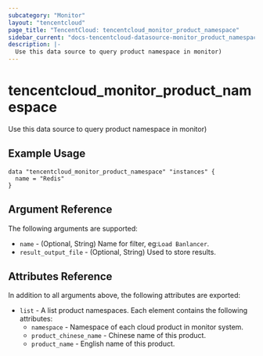 ```yaml
---
subcategory: "Monitor"
layout: "tencentcloud"
page_title: "TencentCloud: tencentcloud_monitor_product_namespace"
sidebar_current: "docs-tencentcloud-datasource-monitor_product_namespace"
description: |-
  Use this data source to query product namespace in monitor)
---
```


# tencentcloud_monitor_product_namespace

Use this data source to query product namespace in monitor)

## Example Usage

```hcl
data "tencentcloud_monitor_product_namespace" "instances" {
  name = "Redis"
}
```

## Argument Reference

The following arguments are supported:

* `name` - (Optional, String) Name for filter, eg:`Load Banlancer`.
* `result_output_file` - (Optional, String) Used to store results.

## Attributes Reference

In addition to all arguments above, the following attributes are exported:

* `list` - A list product namespaces. Each element contains the following attributes:
  * `namespace` - Namespace of each cloud product in monitor system.
  * `product_chinese_name` - Chinese name of this product.
  * `product_name` - English name of this product.


